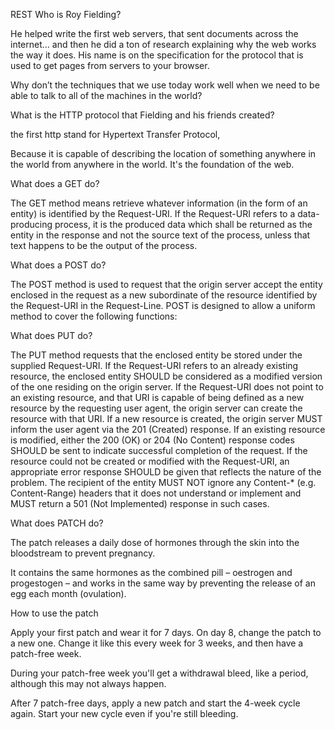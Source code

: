 REST
Who is Roy Fielding?

He helped write the first web servers, that sent documents across the internet… and then he did a ton of research explaining why the web works the way it does. His name is on the specification for the protocol that is used to get pages from servers to your browser.

Why don’t the techniques that we use today work well when we need to be able to talk to all of the machines in the world?

What is the HTTP protocol that Fielding and his friends created?

the first http stand for Hypertext Transfer Protocol,

Because it is capable of describing the location of something anywhere in the world from anywhere in the world. It's the foundation of the web.

What does a GET do?

The GET method means retrieve whatever information (in the form of an entity) is identified by the Request-URI. If the Request-URI refers to a data-producing process, it is the produced data which shall be returned as the entity in the response and not the source text of the process, unless that text happens to be the output of the process.

What does a POST do?

The POST method is used to request that the origin server accept the entity enclosed in the request as a new subordinate of the resource identified by the Request-URI in the Request-Line. POST is designed to allow a uniform method to cover the following functions:

What does PUT do?

The PUT method requests that the enclosed entity be stored under the supplied Request-URI. If the Request-URI refers to an already existing resource, the enclosed entity SHOULD be considered as a modified version of the one residing on the origin server. If the Request-URI does not point to an existing resource, and that URI is capable of being defined as a new resource by the requesting user agent, the origin server can create the resource with that URI. If a new resource is created, the origin server MUST inform the user agent via the 201 (Created) response. If an existing resource is modified, either the 200 (OK) or 204 (No Content) response codes SHOULD be sent to indicate successful completion of the request. If the resource could not be created or modified with the Request-URI, an appropriate error response SHOULD be given that reflects the nature of the problem. The recipient of the entity MUST NOT ignore any Content-* (e.g. Content-Range) headers that it does not understand or implement and MUST return a 501 (Not Implemented) response in such cases.

What does PATCH do?

The patch releases a daily dose of hormones through the skin into the bloodstream to prevent pregnancy.

It contains the same hormones as the combined pill – oestrogen and progestogen – and works in the same way by preventing the release of an egg each month (ovulation).

How to use the patch

Apply your first patch and wear it for 7 days. On day 8, change the patch to a new one. Change it like this every week for 3 weeks, and then have a patch-free week.

During your patch-free week you'll get a withdrawal bleed, like a period, although this may not always happen.

After 7 patch-free days, apply a new patch and start the 4-week cycle again. Start your new cycle even if you're still bleeding.
